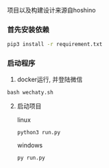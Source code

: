 项目以及构建设计来源自hoshino

### 首先安装依赖
```bash
pip3 install -r requirement.txt
```

### 启动程序
1. docker运行, 并登陆微信
```shell
bash wechaty.sh
```

2. 启动项目

    linux
    ```shell
    python3 run.py
    ```
    windows
    ```shell
    py run.py
    ```
